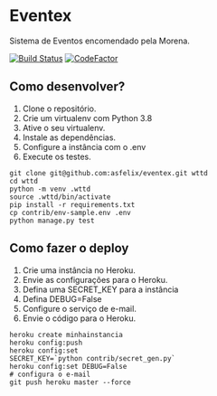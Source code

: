 # Eventex

Sistema de Eventos encomendado pela Morena.

[![Build Status](https://travis-ci.org/asfelix/eventex.svg?branch=master)](https://travis-ci.org/asfelix/eventex)
[![CodeFactor](https://www.codefactor.io/repository/github/asfelix/eventex/badge)](https://www.codefactor.io/repository/github/asfelix/eventex)

## Como desenvolver?

1. Clone o repositório.
2. Crie um virtualenv com Python 3.8
3. Ative o seu virtualenv.
4. Instale as dependências.
5. Configure a instância com o .env
6. Execute os testes.

```console
git clone git@github.com:asfelix/eventex.git wttd
cd wttd
python -m venv .wttd
source .wttd/bin/activate
pip install -r requirements.txt
cp contrib/env-sample.env .env
python manage.py test
```

## Como fazer o deploy

1. Crie uma instância no Heroku.
2. Envie as configurações para o Heroku.
3. Defina uma SECRET_KEY para a instância
4. Defina DEBUG=False
5. Configure o serviço de e-mail.
6. Envie o código para o Heroku.

```console
heroku create minhainstancia
heroku config:push
heroku config:set
SECRET_KEY=`python contrib/secret_gen.py`
heroku config:set DEBUG=False
# configura o e-mail
git push heroku master --force
```